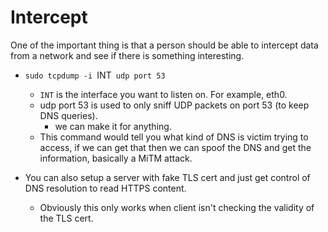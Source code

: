 # Intercept

One of the important thing is that a person should be able to intercept data from a network and see if there is something interesting.

* `sudo tcpdump -i `INT` udp port 53`
    - `INT` is the interface you want to listen on. For example, eth0.
    - udp port 53 is used to only sniff UDP packets on port 53 (to keep DNS queries).
        -  we can make it for anything.
    - This command would tell you what kind of DNS is victim trying to access, if we can get that then we can spoof the DNS and get the information, basically a MiTM attack.

* You can also setup a server with fake TLS cert and just get control of DNS resolution to read HTTPS content.
    - Obviously this only works when client isn't checking the validity of the TLS cert.
    
